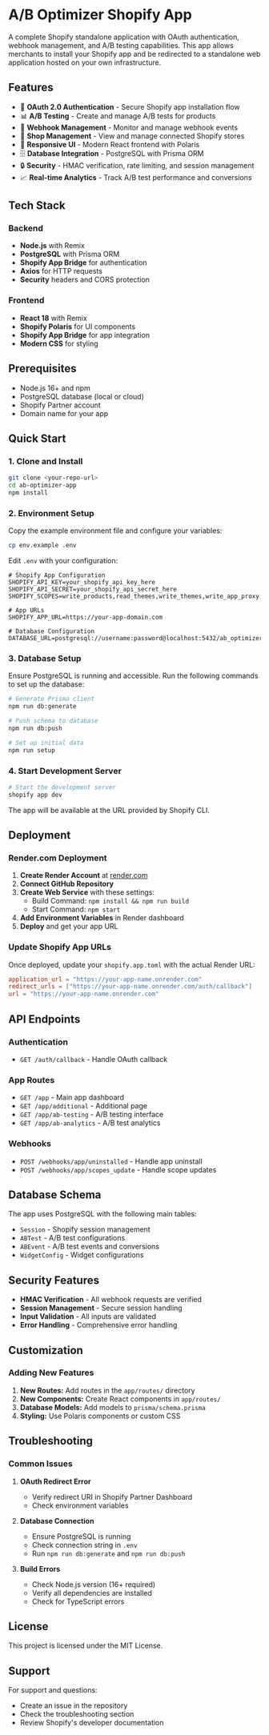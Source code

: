 # A/B Optimizer Shopify App

A complete Shopify standalone application with OAuth authentication, webhook management, and A/B testing capabilities. This app allows merchants to install your Shopify app and be redirected to a standalone web application hosted on your own infrastructure.

## Features

- 🔐 **OAuth 2.0 Authentication** - Secure Shopify app installation flow
- 📊 **A/B Testing** - Create and manage A/B tests for products
- 🔔 **Webhook Management** - Monitor and manage webhook events
- 🏪 **Shop Management** - View and manage connected Shopify stores
- 📱 **Responsive UI** - Modern React frontend with Polaris
- 🗄️ **Database Integration** - PostgreSQL with Prisma ORM
- 🔒 **Security** - HMAC verification, rate limiting, and session management
- 📈 **Real-time Analytics** - Track A/B test performance and conversions

## Tech Stack

### Backend
- **Node.js** with Remix
- **PostgreSQL** with Prisma ORM
- **Shopify App Bridge** for authentication
- **Axios** for HTTP requests
- **Security** headers and CORS protection

### Frontend
- **React 18** with Remix
- **Shopify Polaris** for UI components
- **Shopify App Bridge** for app integration
- **Modern CSS** for styling

## Prerequisites

- Node.js 16+ and npm
- PostgreSQL database (local or cloud)
- Shopify Partner account
- Domain name for your app

## Quick Start

### 1. Clone and Install

```bash
git clone <your-repo-url>
cd ab-optimizer-app
npm install
```

### 2. Environment Setup

Copy the example environment file and configure your variables:

```bash
cp env.example .env
```

Edit `.env` with your configuration:

```env
# Shopify App Configuration
SHOPIFY_API_KEY=your_shopify_api_key_here
SHOPIFY_API_SECRET=your_shopify_api_secret_here
SHOPIFY_SCOPES=write_products,read_themes,write_themes,write_app_proxy,read_orders,write_orders,read_products

# App URLs
SHOPIFY_APP_URL=https://your-app-domain.com

# Database Configuration
DATABASE_URL=postgresql://username:password@localhost:5432/ab_optimizer_db
```

### 3. Database Setup

Ensure PostgreSQL is running and accessible. Run the following commands to set up the database:

```bash
# Generate Prisma client
npm run db:generate

# Push schema to database
npm run db:push

# Set up initial data
npm run setup
```

### 4. Start Development Server

```bash
# Start the development server
shopify app dev
```

The app will be available at the URL provided by Shopify CLI.

## Deployment

### Render.com Deployment

1. **Create Render Account** at [render.com](https://render.com)
2. **Connect GitHub Repository**
3. **Create Web Service** with these settings:
   - Build Command: `npm install && npm run build`
   - Start Command: `npm start`
4. **Add Environment Variables** in Render dashboard
5. **Deploy** and get your app URL

### Update Shopify App URLs

Once deployed, update your `shopify.app.toml` with the actual Render URL:

```toml
application_url = "https://your-app-name.onrender.com"
redirect_urls = ["https://your-app-name.onrender.com/auth/callback"]
url = "https://your-app-name.onrender.com"
```

## API Endpoints

### Authentication
- `GET /auth/callback` - Handle OAuth callback

### App Routes
- `GET /app` - Main app dashboard
- `GET /app/additional` - Additional page
- `GET /app/ab-testing` - A/B testing interface
- `GET /app/ab-analytics` - A/B test analytics

### Webhooks
- `POST /webhooks/app/uninstalled` - Handle app uninstall
- `POST /webhooks/app/scopes_update` - Handle scope updates

## Database Schema

The app uses PostgreSQL with the following main tables:
- `Session` - Shopify session management
- `ABTest` - A/B test configurations
- `ABEvent` - A/B test events and conversions
- `WidgetConfig` - Widget configurations

## Security Features

- **HMAC Verification** - All webhook requests are verified
- **Session Management** - Secure session handling
- **Input Validation** - All inputs are validated
- **Error Handling** - Comprehensive error handling

## Customization

### Adding New Features

1. **New Routes:** Add routes in the `app/routes/` directory
2. **New Components:** Create React components in `app/routes/`
3. **Database Models:** Add models to `prisma/schema.prisma`
4. **Styling:** Use Polaris components or custom CSS

## Troubleshooting

### Common Issues

1. **OAuth Redirect Error**
   - Verify redirect URI in Shopify Partner Dashboard
   - Check environment variables

2. **Database Connection**
   - Ensure PostgreSQL is running
   - Check connection string in `.env`
   - Run `npm run db:generate` and `npm run db:push`

3. **Build Errors**
   - Check Node.js version (16+ required)
   - Verify all dependencies are installed
   - Check for TypeScript errors

## License

This project is licensed under the MIT License.

## Support

For support and questions:
- Create an issue in the repository
- Check the troubleshooting section
- Review Shopify's developer documentation
